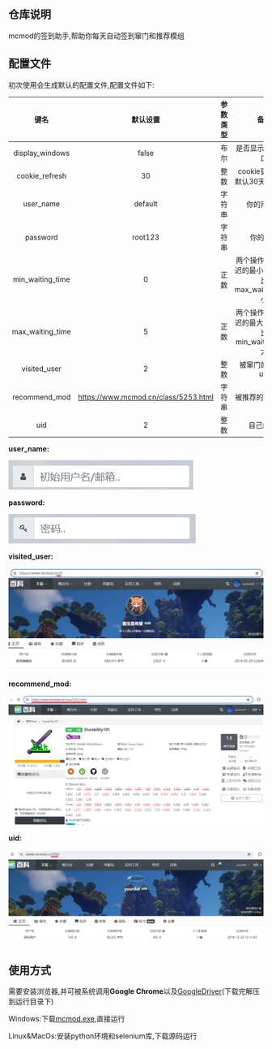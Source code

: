 ## 仓库说明

mcmod的签到助手,帮助你每天自动签到窜门和推荐模组

## 配置文件

初次使用会生成默认的配置文件,配置文件如下:

| 键名 | 默认设置 | 参数类型 | 备注 |
| :----: | :----: | :----: | :----: |
| display_windows | false | 布尔 | 是否显示浏览器窗口 |
| cookie_refresh | 30 | 整数 | cookie更新时间,默认30天更新一次 |
| user_name | default | 字符串 | 你的用户名 |
| password | root123 | 字符串 | 你的密码 |
| min_waiting_time | 0 | 正数 | 两个操作间随机延迟的最小时间,必须比max_waiting_time小 |
| max_waiting_time | 5 | 正数 | 两个操作间随机延迟的最大时间,必须比min_waiting_time大 |
| visited_user | 2 | 整数 | 被窜门的用户的uid |
| recommend_mod | https://www.mcmod.cn/class/5253.html | 字符串 | 被推荐的模组的url |
| uid | 2 | 整数 | 自己的uid |

**user_name:**

![user_name](docs/imgs/user_name.png)

**password:**

![password](docs/imgs/password.png)

**visited_user:**

![visited_user](docs/imgs/visited_user.png)

**recommend_mod:**

![recommend_mod](docs/imgs/recommend_mod.png)

**uid:**

![uid](docs/imgs/uid.png)


## 使用方式

需要安装浏览器,并可被系统调用**Google Chrome**以及[GoogleDriver](https://googlechromelabs.github.io/chrome-for-testing/)(下载完解压到运行目录下)

Windows:下载[mcmod.exe](https://github.com/jocemod/mcmod_helper/releases/tag/main),直接运行

Linux&MacOs:安装python环境和selenium库,下载源码运行
